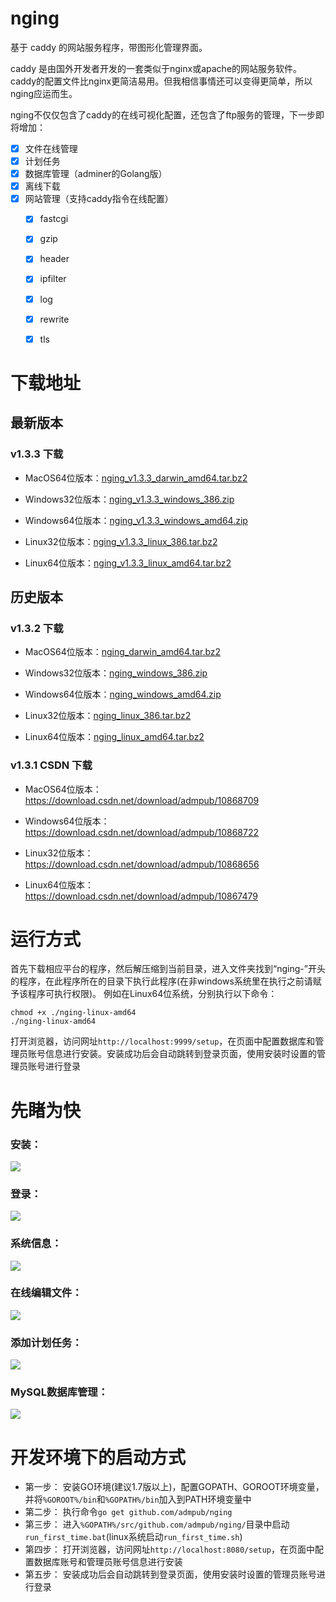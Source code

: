 # nging
基于 caddy 的网站服务程序，带图形化管理界面。

caddy 是由国外开发者开发的一套类似于nginx或apache的网站服务软件。
caddy的配置文件比nginx更简洁易用。但我相信事情还可以变得更简单，所以nging应运而生。

nging不仅仅包含了caddy的在线可视化配置，还包含了ftp服务的管理，下一步即将增加：

- [x] 文件在线管理
- [x] 计划任务
- [x] 数据库管理（adminer的Golang版）
- [x] 离线下载
- [x] 网站管理（支持caddy指令在线配置）
    - [x] fastcgi
    - [x] gzip
    - [x] header
    - [x] ipfilter
    - [x] log
    - [x] rewrite
    - [x] tls


# 下载地址

## 最新版本

### v1.3.3 下载

* MacOS64位版本：[nging_v1.3.3_darwin_amd64.tar.bz2](http://www.admpub.com:9000/api/file/getAttach?fileId=5c40259e04aa045d8a000041)

* Windows32位版本：[nging_v1.3.3_windows_386.zip](http://www.admpub.com:9000/api/file/getAttach?fileId=5c4025a704aa045d8a000044)

* Windows64位版本：[nging_v1.3.3_windows_amd64.zip](http://www.admpub.com:9000/api/file/getAttach?fileId=5c4025a104aa045d8a000042)

* Linux32位版本：[nging_v1.3.3_linux_386.tar.bz2](http://www.admpub.com:9000/api/file/getAttach?fileId=5c4025a504aa045d8a000043)

* Linux64位版本：[nging_v1.3.3_linux_amd64.tar.bz2](http://www.admpub.com:9000/api/file/getAttach?fileId=5c40259d04aa045d8a000040)


## 历史版本

### v1.3.2 下载

* MacOS64位版本：[nging_darwin_amd64.tar.bz2](http://www.admpub.com:9000/api/file/getAttach?fileId=5c40191404aa045d8a00003c)

* Windows32位版本：[nging_windows_386.zip](http://www.admpub.com:9000/api/file/getAttach?fileId=5c40191f04aa045d8a00003f)

* Windows64位版本：[nging_windows_amd64.zip](http://www.admpub.com:9000/api/file/getAttach?fileId=5c40191b04aa045d8a00003d)

* Linux32位版本：[nging_linux_386.tar.bz2](http://www.admpub.com:9000/api/file/getAttach?fileId=5c40191304aa045d8a00003b)

* Linux64位版本：[nging_linux_amd64.tar.bz2](http://www.admpub.com:9000/api/file/getAttach?fileId=5c40191e04aa045d8a00003e)

### v1.3.1 CSDN 下载

* MacOS64位版本：https://download.csdn.net/download/admpub/10868709

* Windows64位版本：https://download.csdn.net/download/admpub/10868722

* Linux32位版本：https://download.csdn.net/download/admpub/10868656

* Linux64位版本：https://download.csdn.net/download/admpub/10867479

# 运行方式
首先下载相应平台的程序，然后解压缩到当前目录，进入文件夹找到“nging-”开头的程序，在此程序所在的目录下执行此程序(在非windows系统里在执行之前请赋予该程序可执行权限)。
例如在Linux64位系统，分别执行以下命令：
```
chmod +x ./nging-linux-amd64
./nging-linux-amd64
```
打开浏览器，访问网址`http://localhost:9999/setup`，在页面中配置数据库和管理员账号信息进行安装。安装成功后会自动跳转到登录页面，使用安装时设置的管理员账号进行登录

# 先睹为快

### 安装：
[![](https://github.com/admpub/nging/blob/master/preview/preview_install.png?raw=true)](https://github.com/admpub/nging/blob/master/preview/preview_install.png)

### 登录：
[![](https://github.com/admpub/nging/blob/master/preview/preview_login.png?raw=true)](https://github.com/admpub/nging/blob/master/preview/preview_login.png)

### 系统信息：
[![](https://github.com/admpub/nging/blob/master/preview/preview_sysinfo.png?raw=true)](https://github.com/admpub/nging/blob/master/preview/preview_sysinfo.png)

### 在线编辑文件：
[![](https://github.com/admpub/nging/blob/master/preview/preview_editfile.png?raw=true)](https://github.com/admpub/nging/blob/master/preview/preview_editfile.png)

### 添加计划任务：
[![](https://github.com/admpub/nging/blob/master/preview/preview_task.png?raw=true)](https://github.com/admpub/nging/blob/master/preview/preview_task.png)

### MySQL数据库管理：
[![](https://github.com/admpub/nging/blob/master/preview/preview_listtable.png?raw=true)](https://github.com/admpub/nging/blob/master/preview/preview_listtable.png)

# 开发环境下的启动方式

- 第一步： 安装GO环境(建议1.7版以上)，配置GOPATH、GOROOT环境变量，并将`%GOROOT%/bin`和`%GOPATH%/bin`加入到PATH环境变量中
- 第二步： 执行命令`go get github.com/admpub/nging`
- 第三步： 进入`%GOPATH%/src/github.com/admpub/nging/`目录中启动`run_first_time.bat`(linux系统启动`run_first_time.sh`)
- 第四步： 打开浏览器，访问网址`http://localhost:8080/setup`，在页面中配置数据库账号和管理员账号信息进行安装
- 第五步： 安装成功后会自动跳转到登录页面，使用安装时设置的管理员账号进行登录
